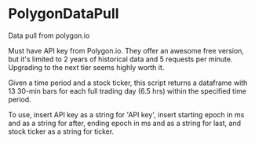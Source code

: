 # PolygonDataPull
Data pull from polygon.io

Must have API key from Polygon.io.  They offer an awesome free version, but it's limited to 2 years of historical data and 5 requests per minute.  Upgrading to the next tier seems highly worth it.

Given a time period and a stock ticker, this script returns a dataframe with 13 30-min bars for each full trading day (6.5 hrs) within the specified time period. 

To use, insert API key as a string for 'API key', insert starting epoch in ms and as a string for after, ending epoch in ms and as a string for last, and stock ticker as a string for ticker.
